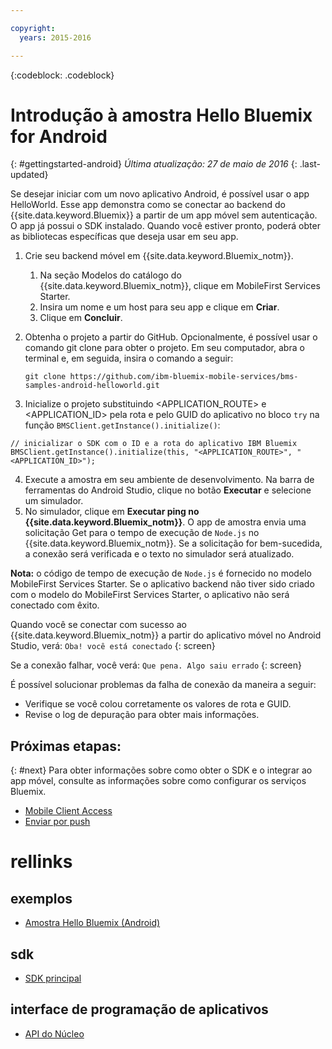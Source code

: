 ```yaml
---

copyright:
  years: 2015-2016

---
```


<!-- Attribute definitions -->
{:codeblock: .codeblock}

# Introdução à amostra Hello Bluemix for Android
{: #gettingstarted-android}
*Última atualização: 27 de maio de 2016*
{: .last-updated}  

Se desejar iniciar com um novo aplicativo Android, é possível usar o app HelloWorld. Esse app demonstra como se conectar ao backend do {{site.data.keyword.Bluemix}} a partir de um app móvel sem autenticação. O app já possui o SDK instalado. Quando você estiver pronto, poderá obter as bibliotecas específicas que deseja usar em seu app.

1. Crie seu backend móvel em {{site.data.keyword.Bluemix_notm}}.
    1. Na seção Modelos do catálogo do {{site.data.keyword.Bluemix_notm}}, clique em MobileFirst Services Starter.
    2. Insira um nome e um host para seu app e clique em **Criar**.
    3. Clique em **Concluir**.
2. Obtenha o projeto a partir do GitHub. Opcionalmente, é possível usar o comando git clone para obter o projeto. Em seu
computador, abra o terminal e, em seguida, insira o comando a seguir:
    ```
    git clone https://github.com/ibm-bluemix-mobile-services/bms-samples-android-helloworld.git
    ```

3. Inicialize o projeto substituindo &lt;APPLICATION_ROUTE&gt; e &lt;APPLICATION_ID&gt; pela rota e pelo GUID do aplicativo no bloco `try` na função `BMSClient.getInstance().initialize()`:
```
// inicializar o SDK com o ID e a rota do aplicativo IBM Bluemix
BMSClient.getInstance().initialize(this, "<APPLICATION_ROUTE>", "<APPLICATION_ID>");
```
4. Execute a amostra em seu ambiente de desenvolvimento.
Na barra de ferramentas do Android Studio, clique no botão **Executar** e selecione um simulador.
5. No simulador, clique em **Executar ping no
                {{site.data.keyword.Bluemix_notm}}**. O app de amostra envia uma solicitação Get para o tempo de execução de `Node.js` no {{site.data.keyword.Bluemix_notm}}. Se a
solicitação for bem-sucedida, a conexão será verificada e o texto no
simulador será atualizado.

  **Nota:** o código de tempo de execução de `Node.js` é fornecido no modelo MobileFirst Services Starter. Se o aplicativo backend não tiver sido criado com o modelo do
MobileFirst Services Starter, o aplicativo não será conectado com
êxito.

  Quando você se conectar com sucesso ao {{site.data.keyword.Bluemix_notm}} a partir do aplicativo móvel no Android Studio,
verá: `Oba! você está conectado`
  {: screen}

<!--
  ![Hello World application successfully connected to {{site.data.keyword.Bluemix_notm}}](images/yayconnected.jpg "Figure 1. Hello World application successfully connected to Bluemix")
  -->

  Se a conexão falhar, você verá:
  `Que pena. Algo saiu errado`
  {: screen}

<!--
  ![Hello World application not connected to Bluemix](images/bummer_android.jpg "Figure 2. Hello World application not connected to Bluemix")
  -->

  É possível solucionar problemas da falha de conexão da
maneira a
seguir:
   * Verifique se você colou corretamente os valores de
rota e GUID.
   * Revise o log de depuração para obter mais informações.


## Próximas etapas:
{: #next}
Para obter informações sobre como obter o SDK e o integrar ao app móvel, consulte as informações sobre como configurar os serviços Bluemix.
   * [Mobile Client Access](../../services/mobileaccess/index.html)
   * [Enviar por push](../../services/mobilepush/index.html)

# rellinks

## exemplos
   * [Amostra Hello Bluemix (Android)](https://github.com/ibm-bluemix-mobile-services/bms-samples-android-helloworld)

## sdk
   * [SDK principal](https://github.com/ibm-bluemix-mobile-services/bms-clientsdk-android-core)

## interface de programação de aplicativos
   * [API do Núcleo](https://www.{DomainName}/docs/api/content/api/mobilefirst/android/core-api-doc/overview-summary.html)
